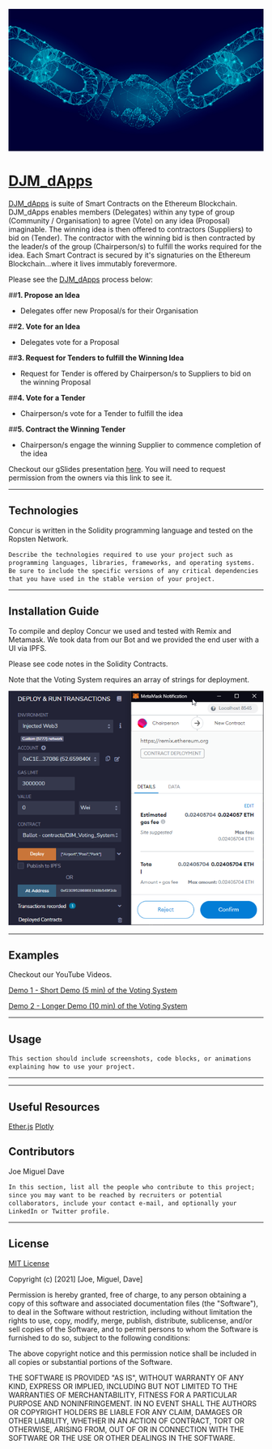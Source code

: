 ![handy](images/blockchain_handshake.png)


# [DJM_dApps](https://shawry6.github.io/DJM_dApps/)
[DJM_dApps](https://shawry6.github.io/DJM_dApps/) is suite of Smart Contracts on the Ethereum Blockchain. DJM_dApps enables members (Delegates) within any type of group (Community / Organisation) to agree (Vote) on any idea (Proposal) imaginable. The winning idea is then offered to contractors (Suppliers) to bid on (Tender). The contractor with the winning bid is then contracted by the leader/s of the group (Chairperson/s) to fulfill the works required for the idea. Each Smart Contract is secured by it's signaturies on the Ethereum Blockchain...where it lives immutably forevermore. 

Please see the [DJM_dApps](https://shawry6.github.io/DJM_dApps/) process below:  

##**1. Propose an Idea** 
* Delegates offer new Proposal/s for their Organisation

##**2. Vote for an Idea**
* Delegates vote for a Proposal

##**3. Request for Tenders to fulfill the Winning Idea**
* Request for Tender is offered by Chairperson/s to Suppliers to bid on the winning Proposal  

##**4. Vote for a Tender**
* Chairperson/s vote for a Tender to fulfill the idea

##**5. Contract the Winning Tender**
* Chairperson/s engage the winning Supplier to commence completion of the idea 

Checkout our gSlides presentation [here](https://docs.google.com/presentation/d/1rih1TbxnlrEZVL_i3aZtN38MSt9jj_9ODyq0QfhbHfI/edit?usp=sharing). You will need to request permission from the owners via this link to see it.

---

## Technologies

Concur is written in the Solidity programming language and tested on the Ropsten Network. 

    Describe the technologies required to use your project such as programming languages, libraries, frameworks, and operating systems. Be sure to include the specific versions of any critical dependencies that you have used in the stable version of your project.

---

## Installation Guide

To compile and deploy Concur we used and tested with Remix and Metamask. We took data from our Bot and we provided the end user with a UI via IPFS. 

Please see code notes in the Solidity Contracts.

Note that the Voting System requires an array of strings for deployment.

![handy](images/deploying_contract.png)

---

## Examples

Checkout our YouTube Videos.

[Demo 1 - Short Demo (5 min) of the Voting System](https://www.youtube.com/watch?v=cDsFlOUtCto)

[Demo 2 - Longer Demo (10 min) of the Voting System](https://www.youtube.com/watch?v=2Pioc1-ETyg)

---

## Usage

    This section should include screenshots, code blocks, or animations explaining how to use your project.

---

---

## Useful Resources

[Ether.js](https://docs.ethers.io/v5/)
[Plotly](https://plotly.com/javascript/getting-started/#start-plotting)


## Contributors

Joe
Miguel
Dave

    In this section, list all the people who contribute to this project; since you may want to be reached by recruiters or potential collaborators, include your contact e-mail, and optionally your LinkedIn or Twitter profile.

---

## License

[MIT License](./LICENSE.TXT)

Copyright (c) [2021] [Joe, Miguel, Dave]

Permission is hereby granted, free of charge, to any person obtaining a copy
of this software and associated documentation files (the "Software"), to deal
in the Software without restriction, including without limitation the rights
to use, copy, modify, merge, publish, distribute, sublicense, and/or sell
copies of the Software, and to permit persons to whom the Software is
furnished to do so, subject to the following conditions:

The above copyright notice and this permission notice shall be included in all
copies or substantial portions of the Software.

THE SOFTWARE IS PROVIDED "AS IS", WITHOUT WARRANTY OF ANY KIND, EXPRESS OR
IMPLIED, INCLUDING BUT NOT LIMITED TO THE WARRANTIES OF MERCHANTABILITY,
FITNESS FOR A PARTICULAR PURPOSE AND NONINFRINGEMENT. IN NO EVENT SHALL THE
AUTHORS OR COPYRIGHT HOLDERS BE LIABLE FOR ANY CLAIM, DAMAGES OR OTHER
LIABILITY, WHETHER IN AN ACTION OF CONTRACT, TORT OR OTHERWISE, ARISING FROM,
OUT OF OR IN CONNECTION WITH THE SOFTWARE OR THE USE OR OTHER DEALINGS IN THE
SOFTWARE.
